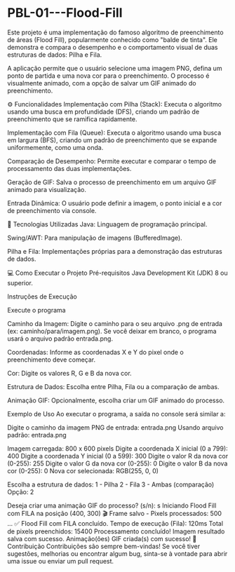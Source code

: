 # PBL-01---Flood-Fill

Este projeto é uma implementação do famoso algoritmo de preenchimento de áreas (Flood Fill), popularmente conhecido como "balde de tinta". Ele demonstra e compara o desempenho e o comportamento visual de duas estruturas de dados: Pilha e Fila.

A aplicação permite que o usuário selecione uma imagem PNG, defina um ponto de partida e uma nova cor para o preenchimento. O processo é visualmente animado, com a opção de salvar um GIF animado do preenchimento.

⚙️ Funcionalidades
Implementação com Pilha (Stack): Executa o algoritmo usando uma busca em profundidade (DFS), criando um padrão de preenchimento que se ramifica rapidamente.

Implementação com Fila (Queue): Executa o algoritmo usando uma busca em largura (BFS), criando um padrão de preenchimento que se expande uniformemente, como uma onda.

Comparação de Desempenho: Permite executar e comparar o tempo de processamento das duas implementações.

Geração de GIF: Salva o processo de preenchimento em um arquivo GIF animado para visualização.

Entrada Dinâmica: O usuário pode definir a imagem, o ponto inicial e a cor de preenchimento via console.

🚀 Tecnologias Utilizadas
Java: Linguagem de programação principal.

Swing/AWT: Para manipulação de imagens (BufferedImage).

Pilha e Fila: Implementações próprias para a demonstração das estruturas de dados.

💻 Como Executar o Projeto
Pré-requisitos
Java Development Kit (JDK) 8 ou superior.

Instruções de Execução




Execute o programa

Caminho da Imagem: Digite o caminho para o seu arquivo .png de entrada (ex: caminho/para/imagem.png). Se você deixar em branco, o programa usará o arquivo padrão entrada.png.

Coordenadas: Informe as coordenadas X e Y do pixel onde o preenchimento deve começar.

Cor: Digite os valores R, G e B da nova cor.

Estrutura de Dados: Escolha entre Pilha, Fila ou a comparação de ambas.

Animação GIF: Opcionalmente, escolha criar um GIF animado do processo.

Exemplo de Uso
Ao executar o programa, a saída no console será similar a:


Digite o caminho da imagem PNG de entrada: entrada.png
Usando arquivo padrão: entrada.png

Imagem carregada: 800 x 600 pixels
Digite a coordenada X inicial (0 a 799): 400
Digite a coordenada Y inicial (0 a 599): 300
Digite o valor R da nova cor (0-255): 255
Digite o valor G da nova cor (0-255): 0
Digite o valor B da nova cor (0-255): 0
Nova cor selecionada: RGB(255, 0, 0)

Escolha a estrutura de dados:
1 - Pilha
2 - Fila
3 - Ambas (comparação)
Opção: 2

Deseja criar uma animação GIF do processo? (s/n): s
Iniciando Flood Fill com FILA na posição (400, 300)
🎬 Frame salvo - Pixels processados: 500
...
✅ Flood Fill com FILA concluído.
Tempo de execução (Fila): 120ms
Total de pixels preenchidos: 15400
Processamento concluído!
Imagem resultado salva com sucesso.
Animação(ões) GIF criada(s) com sucesso!
🤝 Contribuição
Contribuições são sempre bem-vindas! Se você tiver sugestões, melhorias ou encontrar algum bug, sinta-se à vontade para abrir uma issue ou enviar um pull request.
